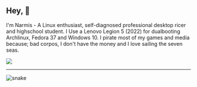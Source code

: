 ## Hey, 👋

I'm Narmis - A Linux enthusiast, self-diagnosed professional desktop ricer and highschool student. I Use a Lenovo Legion 5 (2022) for dualbooting Archlinux, Fedora 37 and Windows 10. I pirate most of my games and media because; bad corpos, I don't have the money and I love sailing the seven seas.

[![](https://skillicons.dev/icons?i=python,cpp,bash,html,css,linux,neovim)](https://skillicons.dev) 

---

![snake](https://raw.githubusercontent.com/Narmis-E/Narmis-E/output/output/github-snake-dark.svg)
